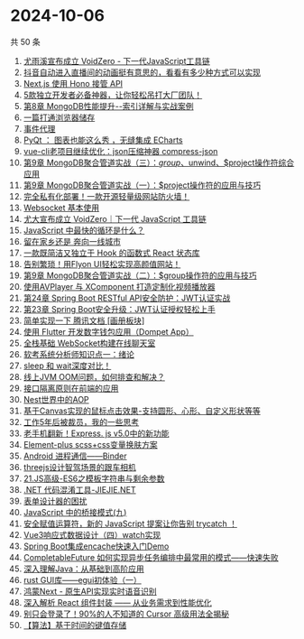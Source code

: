 # 2024-10-06

共 50 条

<!-- BEGIN JUEJIN -->
<!-- 最后更新时间 2024-10-06 00:01:05 +0800 -->
1. [尤雨溪宣布成立 VoidZero - 下一代JavaScript工具链](https://juejin.cn/post/7421293089765916711)
1. [抖音自动进入直播间的动画挺有意思的，看看有多少种方式可以实现](https://juejin.cn/post/7420814883576414259)
1. [Next.js 使用 Hono 接管 API](https://juejin.cn/post/7420597224516812837)
1. [5款独立开发者必备神器，让你轻松吊打大厂团队！](https://juejin.cn/post/7421293089765228583)
1. [第8章 MongoDB性能提升--索引详解与实战案例](https://juejin.cn/post/7420452279688855579)
1. [一篇打通浏览器储存](https://juejin.cn/post/7421713153568079935)
1. [事件代理](https://juejin.cn/post/7420611481007046675)
1. [PyQt ： 图表也能这么秀 ，无缝集成 ECharts](https://juejin.cn/post/7421199943183204364)
1. [vue-cli老项目继续优化：json压缩神器 compress-json](https://juejin.cn/post/7420818626507505703)
1. [第9章 MongoDB聚合管道实战（三）：$group、$unwind、$project操作符综合应用](https://juejin.cn/post/7420718364925591552)
1. [第9章 MongoDB聚合管道实战（一）：$project操作符的应用与技巧](https://juejin.cn/post/7420332998216663050)
1. [完全私有化部署！一款开源轻量级网站防火墙！](https://juejin.cn/post/7421293089765359655)
1. [Websocket 基本使用](https://juejin.cn/post/7421411089399627839)
1. [尤大宣布成立 VoidZero｜下一代 JavaScript 工具链](https://juejin.cn/post/7421199943181893644)
1. [JavaScript 中最快的循环是什么？](https://juejin.cn/post/7420718380985319464)
1. [留在家乡还是 奔向一线城市   ](https://juejin.cn/post/7421185520339124287)
1. [一款既简洁又独立于 Hook 的函数式 React 状态库](https://juejin.cn/post/7420315695546679337)
1. [告别繁琐！用Flyon UI轻松实现高颜值网站！](https://juejin.cn/post/7421293089765179431)
1. [第9章 MongoDB聚合管道实战（二）：$group操作符的应用与技巧](https://juejin.cn/post/7421185520338567231)
1. [使用AVPlayer 与 XComponent 打造定制化视频播放器](https://juejin.cn/post/7420814883577167923)
1. [第24章 Spring Boot RESTful API安全防护：JWT认证实战](https://juejin.cn/post/7420978253492387890)
1. [第23章 Spring Boot安全升级：JWT认证授权轻松上手](https://juejin.cn/post/7420597224547352627)
1. [简单实现一下 腾讯文档 [画册板块]](https://juejin.cn/post/7421713153568473151)
1. [使用 Flutter 开发数字钱包应用（Dompet App）](https://juejin.cn/post/7420814883576938547)
1. [全栈基础  WebSocket构建在线聊天室](https://juejin.cn/post/7420718380984844328)
1. [软考系统分析师知识点一：绪论](https://juejin.cn/post/7421103437607764022)
1. [sleep 和 wait深度对比！](https://juejin.cn/post/7420718386953355279)
1. [线上JVM OOM问题，如何排查和解决？](https://juejin.cn/post/7420718386953338895)
1. [接口隔离原则在前端的应用](https://juejin.cn/post/7420718364925313024)
1. [Nest世界中的AOP](https://juejin.cn/post/7420325706289332260)
1. [基于Canvas实现的鼠标点击效果-支持圆形、心形、自定义形状等等](https://juejin.cn/post/7420350639202910258)
1. [工作5年后被裁员，我的一些思考](https://juejin.cn/post/7421603666661113867)
1. [老手机翻新！Express. js v5.0中的新功能](https://juejin.cn/post/7420350639204073522)
1. [Element-plus scss+css变量换肤方案](https://juejin.cn/post/7420343712871972905)
1. [Android 进程通信——Binder ](https://juejin.cn/post/7420315695546662953)
1. [threejs设计智驾场景的跟车相机](https://juejin.cn/post/7421035716131864615)
1. [21.JS高级-ES6之模板字符串与剩余参数](https://juejin.cn/post/7421139704824070156)
1. [.NET 代码混淆工具-JIEJIE.NET](https://juejin.cn/post/7420718386953158671)
1. [表单设计器的困扰](https://juejin.cn/post/7420718364924952576)
1. [JavaScript 中的桥接模式(九)](https://juejin.cn/post/7420701381315444746)
1. [安全赋值运算符，新的 JavaScript 提案让你告别 trycatch ！](https://juejin.cn/post/7420780282881130496)
1. [Vue3响应式数据设计（四）watch实现](https://juejin.cn/post/7420718380984664104)
1. [Spring Boot集成encache快速入门Demo](https://juejin.cn/post/7420619141633736741)
1. [CompletableFuture 如何实现异步任务编排中最常用的模式——快速失败](https://juejin.cn/post/7420597224546091059)
1. [深入理解Java：从基础到高阶应用](https://juejin.cn/post/7420350639204237362)
1. [rust GUI库——egui初体验（一）](https://juejin.cn/post/7420343712871579689)
1. [鸿蒙Next - 原生API实现实时语音识别](https://juejin.cn/post/7420332998216728586)
1. [深入解析 React 组件封装 —— 从业务需求到性能优化](https://juejin.cn/post/7421681875599196201)
1. [别只会登录了！90%的人不知道的 Cursor 高级用法全揭秘](https://juejin.cn/post/7421035716131913767)
1. [【算法】基于时间的键值存储](https://juejin.cn/post/7421024333243613193)
<!-- END JUEJIN -->